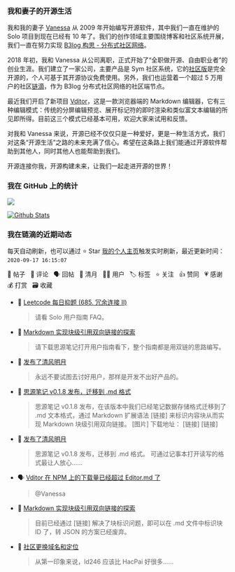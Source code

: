 ### 我和妻子的开源生活

我和我的妻子 [Vanessa](https://github.com/Vanessa219) 从 2009 年开始编写开源软件，其中我们一直在维护的 Solo 项目到现在已经有 10 年了。我们的创作领域主要围绕博客和社区系统开展，我们一直在努力实现 [B3log 构思 - 分布式社区网络](https://hacpai.com/article/1546941897596)。

2018 年初，我和 Vanessa 从公司离职，正式开始了“全职做开源、自由职业者”的创业生涯。我们建立了一家公司，主要产品是 Sym 社区系统，它的[社区版](https://github.com/88250/symphony)是完全开源的，个人可基于其开源协议免费使用。另外，我们也运营着一个超过 5 万用户的社区[链滴](https://hacpai.com)，作为 B3log 分布式社区网络的社区端节点。

最近我们开启了新项目 [Vditor](https://github.com/Vanessa219/vditor)，这是一款浏览器端的 Markdown 编辑器，它有三种编辑模式：传统的分屏编辑预览、展开标记符的即时渲染和类似富文本编辑的所见即所得。目前这三个模式已经基本可用，欢迎大家来试用和反馈。

对我和 Vanessa 来说，开源已经不仅仅只是一种爱好，更是一种生活方式，我们对这条“开源生活”之路的未来充满了信心。希望在这条路上我们能通过开源软件帮助到其他人，同时其他人也能帮助到我们。

开源连接你我，开源构建未来，让我们一起走进开源的世界！

### 我在 GitHub 上的统计

<a title="Hits" target="_blank" href="https://github.com/88250/88250"><img src="https://hits.b3log.org/88250/88250.svg"></a>

[![Github Stats](https://github-readme-stats.vercel.app/api?username=88250&show_icons=true)](https://github.com/88250)

<!--events start -->

### 我在链滴的近期动态

每天自动刷新，也可以通过 ⭐️ Star [我的个人主页](https://github.com/88250/88250)触发实时刷新，最近更新时间：`2020-09-17 16:15:07`

📝 帖子 &nbsp; 💬 评论 &nbsp; 🗣 回帖 &nbsp; 🌙 清月 &nbsp; 👨‍💻 用户 &nbsp; 🏷️ 标签 &nbsp; ⭐️ 关注 &nbsp; 👍 赞同 &nbsp; 💗 感谢 &nbsp; 💰 打赏 &nbsp; 🗃 收藏

* 💬 [Leetcode 每日抑题 (685. 冗余连接 II)](https://ld246.com/article/1600324960121/comment/1600326890140#comments)

  > 请看 Solo 用户指南 FAQ。
* 💬 [Markdown 实现块级引用双向链接的探索](https://ld246.com/article/1597226949061/comment/1600320154056#comments)

  > 请下载思源笔记打开用户指南看下，整个指南都是用双链的思路编写。
* 🌙 [发布了清风明月](https://ld246.com/member/88250/breezemoons/1600250812835)

  > 永远不要试图去讨好用户，那样是开发不出好产品的。
* 📝 [思源笔记 v0.1.8 发布，迁移到 .md 格式](https://ld246.com/article/1600215080808)

  > 思源笔记 v0.1.8 发布，在该版本中我们已经笔记数据存储格式迁移到了 .md 文本格式，通过 Markdown 扩展语法 [链接] 来标识内容块从而实现 Markdown 块级引用双向链接。 [图片] 下载地址： [链接] [链接]
* 🌙 [发布了清风明月](https://ld246.com/member/88250/breezemoons/1600187691233)

  > 思源笔记 v0.1.8 发布，迁移到 .md 格式。 可通过记事本打开读写的格式最让人放心……
* 🗣 [Vditor 在 NPM 上的下载量已经超过 Editor.md 了](https://ld246.com/article/1587009097498/comment/1600183888735#comments)

  > @Vanessa
* 💬 [Markdown 实现块级引用双向链接的探索](https://ld246.com/article/1597226949061/comment/1600165088090#comments)

  > 目前已经通过 [链接] 解决了块标识问题，即可以在 .md 文件中标识块 ID 了，转 JSON 的方案已经废弃。
* 💬 [社区更换域名和定位](https://ld246.com/article/1599662780208/comment/1600138913586#comments)

  > 从第一印象来说，ld246 应该比 HacPai 好很多……


<!--events end -->
